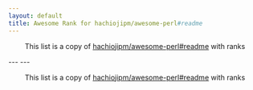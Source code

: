 ```yaml
---
layout: default
title: Awesome Rank for hachiojipm/awesome-perl#readme
---
```


<p align="center">
	This list is a copy of <a href="https://github.com/hachiojipm/awesome-perl#readme">hachiojipm/awesome-perl#readme</a> with ranks
</p>
---
---
<p align="center">
	This list is a copy of <a href="https://github.com/hachiojipm/awesome-perl#readme">hachiojipm/awesome-perl#readme</a> with ranks
</p>
